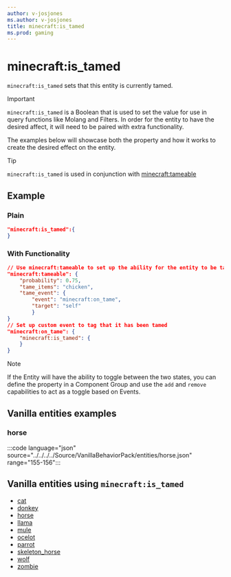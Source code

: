 ```yaml
---
author: v-josjones
ms.author: v-josjones
title: minecraft:is_tamed
ms.prod: gaming
---
```


# minecraft:is_tamed

`minecraft:is_tamed` sets that this entity is currently tamed.

> [!IMPORTANT]
> `minecraft:is_tamed` is a Boolean that is used to set the value for use in query functions like Molang and Filters. In order for the entity to have the desired affect, it will need to be paired with extra functionality.
>
> The examples below will showcase both the property and how it works to create the desired effect on the entity.

> [!TIP]
> `minecraft:is_tamed` is used in conjunction with [minecraft:tameable](../EntityComponents/minecraftComponent_tameable.md)

## Example

### Plain

```json
"minecraft:is_tamed":{
}
```

### With Functionality

```json
// Use minecraft:tameable to set up the ability for the entity to be tameable.
"minecraft:tameable": {
    "probability": 0.75,
    "tame_items": "chicken",
    "tame_event": {
        "event": "minecraft:on_tame",
        "target": "self"
        }
}
// Set up custom event to tag that it has been tamed
"minecraft:on_tame": {
    "minecraft:is_tamed": {
    }
}
```

> [!NOTE]
> If the Entity will have the ability to toggle between the two states, you can define the property in a Component Group and use the `add` and `remove` capabilities to act as a toggle based on Events.

## Vanilla entities examples

### horse

:::code language="json" source="../../../../Source/VanillaBehaviorPack/entities/horse.json" range="155-156":::

## Vanilla entities using `minecraft:is_tamed`

- [cat](../../../../Source/VanillaBehaviorPack_Snippets/entities/cat.md)
- [donkey](../../../../Source/VanillaBehaviorPack_Snippets/entities/donkey.md)
- [horse](../../../../Source/VanillaBehaviorPack_Snippets/entities/horse.md)
- [llama](../../../../Source/VanillaBehaviorPack_Snippets/entities/llama.md)
- [mule](../../../../Source/VanillaBehaviorPack_Snippets/entities/mule.md)
- [ocelot](../../../../Source/VanillaBehaviorPack_Snippets/entities/ocelot.md)
- [parrot](../../../../Source/VanillaBehaviorPack_Snippets/entities/parrot.md)
- [skeleton_horse](../../../../Source/VanillaBehaviorPack_Snippets/entities/skeleton_horse.md)
- [wolf](../../../../Source/VanillaBehaviorPack_Snippets/entities/wolf.md)
- [zombie](../../../../Source/VanillaBehaviorPack_Snippets/entities/zombie.md)
